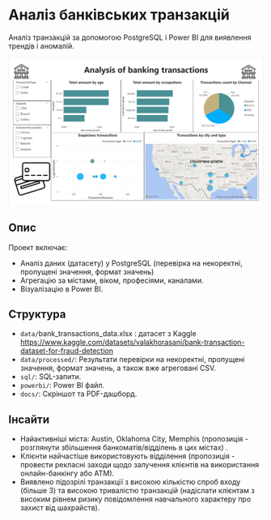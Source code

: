 # Аналіз банківських транзакцій

Аналіз транзакцій за допомогою PostgreSQL і Power BI для виявлення трендів і аномалій.

![Дашборд](docs/dashboard_screenshot.png)

## Опис
Проект включає:
- Аналіз даних (датасету) у PostgreSQL (перевірка на некоректні, пропущені значення, формат значень)
- Агрегацію за містами, віком, професіями, каналами.
- Візуалізацію в Power BI.

## Структура
- `data/`bank_transactions_data.xlsx : датасет з Kaggle https://www.kaggle.com/datasets/valakhorasani/bank-transaction-dataset-for-fraud-detection
- `data/processed/`: Результати перевірки на некоректні, пропущені значення, формат значень, а також вже агреговані CSV.
- `sql/`: SQL-запити.
- `powerbi/`: Power BI файл.
- `docs/`: Скріншот та PDF-дашборд.

## Інсайти
- Найактивніші міста: Austin, Oklahoma City, Memphis (пропозиція - розглянути збільшення банкоматів/відділень в цих містах) .
- Клієнти найчастіше  використовують відділення (пропозиція - провести рекласні заходи щодо залучення клієнтів на використання онлайн-банкінгу або АТМ).
- Виявлено підозрілі транзакції з високою кількістю спроб входу (більше 3) та високою тривалістю транзакцій (надіслати клієнтам з високим рівнем ризику повідомлення навчального характеру про захист від шахрайств).


